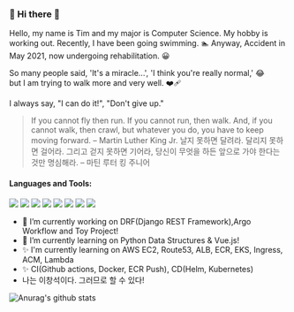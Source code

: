 ### 👋 Hi there 👋

Hello, my name is Tim and my major is Computer Science. My hobby is working out. Recently, I have been going swimming. 🏊
Anyway, Accident in May 2021, now undergoing rehabilitation. 😀

So many people said, 'It's a miracle...', 'I think you're really normal,' 😂 <br>
but I am trying to walk more and very well. ❤‍🩹

I always say, "I can do it!", "Don't give up."

> If you cannot fly then run. If you cannot run, then walk. And, if you cannot walk, then crawl, but whatever you do, you have to keep moving forward. – Martin Luther King Jr.
> 날지 못하면 달려라. 달리지 못하면 걸어라. 그리고 걷지 못하면 기어라, 당신이 무엇을 하든 앞으로 가야 한다는 것만 명심해라. – 마틴 루터 킹 주니어

#### Languages and Tools:
<img src="https://img.shields.io/badge/python-3776AB?style=for-the-badge&logo=python&logoColor=white"> <img src="https://img.shields.io/badge/django-092E20?style=for-the-badge&logo=django&logoColor=white"> <img src="https://img.shields.io/badge/docker-2496ED?style=for-the-badge&logo=docker&logoColor=white">  <img src="https://img.shields.io/badge/amazonaws-232F3E?style=for-the-badge&logo=amazonaws&logoColor=white"> <img src="https://img.shields.io/badge/kubernetes-326CE5?style=for-the-badge&logo=kubernetes&logoColor=white"> <img src="https://img.shields.io/badge/argo-EF7B4D?style=for-the-badge&logo=argo&logoColor=white"> <img src="https://img.shields.io/badge/githubactions-2088FF?style=for-the-badge&logo=githubactions&logoColor=white"> <img src="https://img.shields.io/badge/helm-0F1689?style=for-the-badge&logo=helm&logoColor=white">

- 🔭 I’m currently working on DRF(Django REST Framework),Argo Workflow and Toy Project!
- 🌱 I’m currently learning on Python Data Structures & Vue.js!
- ✨ I'm currently learning on AWS EC2, Route53, ALB, ECR, EKS, Ingress, ACM, Lambda
- ✨ CI(Github actions, Docker, ECR Push), CD(Helm, Kubernetes)
- 나는 이창석이다. 그러므로 할 수 있다!

![Anurag's github stats](https://github-readme-stats.vercel.app/api?username=2044smile&show_icons=true&theme=radical)

<!--
**2044smile/2044smile** is a ✨ _special_ ✨ repository because its `README.md` (this file) appears on your GitHub profile.

Here are some ideas to get you started:

- 🔭 I’m currently working on ...
- 🌱 I’m currently learning ...
- 👯 I’m looking to collaborate on ...
- 🤔 I’m looking for help with ...
- 💬 Ask me about ...
- 📫 How to reach me: ...
- 😄 Pronouns: ...
- ⚡ Fun fact: ...
-->
